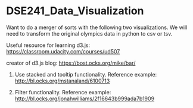 # DSE241_Data_Visualization
Want to do a merger of sorts with the following two visualizations. We will need to transform the original olympics data in python to csv or tsv. 

Useful resource for learning d3.js: https://classroom.udacity.com/courses/ud507

creator of d3.js blog: https://bost.ocks.org/mike/bar/

1. Use stacked and tooltip functionality. Reference example: http://bl.ocks.org/mstanaland/6100713

2. Filter functionality. Reference example: http://bl.ocks.org/jonahwilliams/2f16643b999ada7b1909


